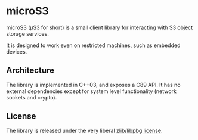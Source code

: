 # microS3

microS3 (μS3 for short) is a small client library for interacting with S3 object storage services.

It is designed to work even on restricted machines, such as embedded devices.

## Architecture

The library is implemented in C++03, and exposes a C89 API. It has no external dependencies except for system level functionality (network sockets and crypto).


## License

The library is released under the very liberal [zlib/libpbg license](https://opensource.org/licenses/Zlib).